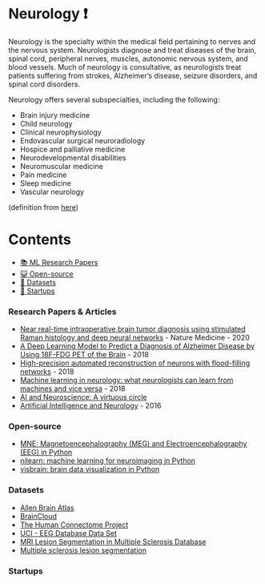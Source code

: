 # Neurology :heavy_exclamation_mark:

Neurology is the specialty within the medical field pertaining to nerves and the nervous system. Neurologists diagnose and treat diseases of the brain, spinal cord, peripheral nerves, muscles, autonomic nervous system, and blood vessels. Much of neurology is consultative, as neurologists treat patients suffering from strokes, Alzheimer’s disease, seizure disorders, and spinal cord disorders.

Neurology offers several subspecialties, including the following:

* Brain injury medicine
* Child neurology
* Clinical neurophysiology
* Endovascular surgical neuroradiology
* Hospice and palliative medicine
* Neurodevelopmental disabilities
* Neuromuscular medicine
* Pain medicine
* Sleep medicine
* Vascular neurology

(definition from [here](https://www.sgu.edu/blog/medical/ultimate-list-of-medical-specialties/))

# Contents 
- [:books: ML Research Papers](#research-papers)
- [:smiley_cat: Open-source](#open-source)
- [:notebook: Datasets](#datasets)
- [:eyes: Startups](#startups)

### Research Papers & Articles
- [Near real-time intraoperative brain tumor diagnosis using stimulated Raman histology and deep neural networks](https://www.nature.com/articles/s41591-019-0715-9) - Nature Medicine - 2020
- [A Deep Learning Model to Predict a Diagnosis of Alzheimer Disease by Using 18F-FDG PET of the Brain](https://pubs.rsna.org/doi/10.1148/radiol.2018180958) - 2018
- [High-precision automated reconstruction of neurons with flood-filling networks](https://www.nature.com/articles/s41592-018-0049-4) - 2018
- [Machine learning in neurology: what neurologists can learn from machines and vice versa](https://www.ncbi.nlm.nih.gov/pubmed/30073503) - 2018
- [AI and Neuroscience: A virtuous circle](https://deepmind.com/blog/ai-and-neuroscience-virtuous-circle/)
- [Artificial Intelligence and Neurology](https://www.omicsonline.org/open-access/artificial-intelligence-and-neurology-.php?aid=84397) - 2016

### Open-source
- [MNE: Magnetoencephalography (MEG) and Electroencephalography (EEG) in Python](https://github.com/mne-tools/mne-python)
- [nilearn: machine learning for neuroimaging in Python](https://github.com/nilearn/nilearn)
- [visbrain: brain data visualization in Python](https://github.com/EtienneCmb/visbrain)

### Datasets
- [Allen Brain Atlas](http://portal.brain-map.org/)
- [BrainCloud](http://braincloud.jhmi.edu/)
- [The Human Connectome Project](http://www.humanconnectomeproject.org/)
- [UCI - EEG Database Data Set](http://archive.ics.uci.edu/ml/datasets/EEG+Database)
- [MRI Lesion Segmentation in Multiple Sclerosis Database](http://www.ehealthlab.cs.ucy.ac.cy/index.php/facilities/32-software/218-datasets)
- [Multiple sclerosis lesion segmentation](http://www.ia.unc.edu/MSseg/)

### Startups
